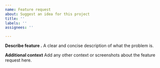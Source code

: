 ```yaml
---
name: Feature request
about: Suggest an idea for this project
title: ''
labels: ''
assignees: ''

---
```


**Describe  feature .**
A clear and concise description of what the problem is.


**Additional context**
Add any other context or screenshots about the feature request here.
